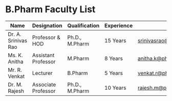 # B.Pharm Faculty List

| Name                  | Designation         | Qualification       | Experience | Email                     |
|-----------------------|----------------------|----------------------|------------|----------------------------|
| Dr. A. Srinivas Rao   | Professor & HOD      | Ph.D., M.Pharm       | 15 Years   | srinivasrao@pharmcollege.edu |
| Ms. K. Anitha         | Assistant Professor  | M.Pharm              | 8 Years    | anitha.k@pharmcollege.edu    |
| Mr. R. Venkat         | Lecturer             | B.Pharm              | 5 Years    | venkat.r@pharmcollege.edu    |
| Dr. M. Rajesh         | Associate Professor  | Ph.D., M.Pharm       | 10 Years   | rajesh.m@pharmcollege.edu    |
